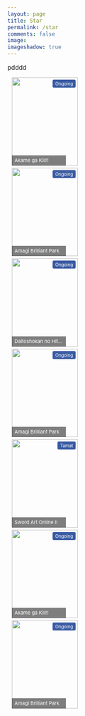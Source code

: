 ```yaml
---
layout: page
title: Star
permalink: /star
comments: false
image: 
imageshadow: true
---
```

<style>
#recomanim {
    margin: 1% 1% 0px;
}
.stat {
    position: absolute;
    z-index: 10;
    color: #FFF;
    padding: 3px 6px;
    font-size: 10px;
    border-radius: 3px;
    top: 5px;
    right: 5px;
}
.recobox {
    margin-bottom: 20px;
    padding: 5px;
    background-image: linear-gradient(to bottom, #E8E8E8 0px, #F5F5F5 100%);
    background-repeat: repeat-x;
    border: 1px solid #DBDBDB;
    box-shadow: 0px 1px 3px rgba(0, 0, 0, 0.05) inset, 0px 1px 0px rgba(255, 255, 255, 0.1);
}
.anim {
    float: center;
    margin: 5px;
    border: none;
    position: relative;
    width: 149px;
    height: 198px;
    overflow: hidden;
}
.stat.ongo {
    background: none repeat scroll 0% 0% #3B5CA3;
}
.anim a {
    display: block;
    font-size: 0px;
}
.anim img {
    width: 100%;
    height: 100%;
}
.anim p {
    margin: 0px;
    font-size: 11px;
    background: none repeat scroll 0% 0% rgba(0, 0, 0, 0.5);
    color: #FFF;
    position: absolute;
    bottom: 0px;
    z-index: 200;
    padding: 4px 6px 5px;
    width: 110px;
    overflow: hidden;
    text-overflow: ellipsis;
    white-space: nowrap;
}
</style>
pdddd<br/>

<div id='recomanim'>
<div class='anim'>
<span class='stat ongo'>Ongoing</span>
<a href='#'>
<img src='https://3.bp.blogspot.com/-pgOYhL93t_8/XkvYBi_YbfI/AAAAAAAACSQ/S1NfBWCylm0CMcxDjfu1WxuJzy1-85PxACNcBGAsYHQ/s400-rw/oresuki.jpg' title='Akame ga Kill!!'/>
<p>Akame ga Kill!!</p>
</a>
</div>
<div class='anim'>
<span class='stat ongo'>Ongoing</span>
<a href='#'>
<img src='https://blogger.googleusercontent.com/img/a/AVvXsEg6zrqrCnJtamu09qsUz2UAFD_hz2788RGi93dthvB8S20DB_r8o74IE9SNWwDkn_FxjWAFwZzfR_h3k1EvDoB0Gonq__1SfWh9xl2jZ02QD0HitmN8DZHVsidXp1D4YAC0wYtcly60v5iAjxx_YweZlXR4nTSn_KVx3TU4f3NOE6coqhtYQpjvskEWiw=s400-rw' title='Amagi Brilliant Park'/>
<p>Amagi Brilliant Park</p>
</a>
</div>
<div class='anim'>
<span class='stat ongo'>Ongoing</span>
<a href='#'>
<img src='https://blogger.googleusercontent.com/img/a/AVvXsEi5xt8lpdZClyDzvQTvobJjHYIy29YMsYfz3u6-09uRGrptu9nsIeeDBoHikuESGUUOjyLlPOBif2UZZ8yWLxObC1urIdqYw3_Yre4_vzFEBNjzbZodU5DBCTlnGo25azC3zDoE2HoVyT3Hel8f5eaPZQhbMCCn6BTdPTBBY8B2krrZjcQTephi11j-wA=s400-rw' title='Daitoshokan no Hitsujikai'/>
<p>Daitoshokan no Hitsujikai</p>
</a>
</div>
<div class='anim'>
<span class='stat ongo'>Ongoing</span>
<a href='#'>
<img src='https://blogger.googleusercontent.com/img/a/AVvXsEg6zrqrCnJtamu09qsUz2UAFD_hz2788RGi93dthvB8S20DB_r8o74IE9SNWwDkn_FxjWAFwZzfR_h3k1EvDoB0Gonq__1SfWh9xl2jZ02QD0HitmN8DZHVsidXp1D4YAC0wYtcly60v5iAjxx_YweZlXR4nTSn_KVx3TU4f3NOE6coqhtYQpjvskEWiw=s400-rw' title='Amagi Brilliant Park'/>
<p>Amagi Brilliant Park</p>
</a>
</div>
<div class='anim'>
<span class='stat ongo'>Tamat</span>
<a href='#'>
<img src='https://blogger.googleusercontent.com/img/a/AVvXsEjzDo8LZSfoGAVq6NKsGa6VXC8SZUvtVheYhLi3U8tXD5aX_ANdTgi1yQpnF0CmvO-6JXGR7j22zgrHzFCEkvSIOLDwG78gAaBp0BUmyMSYWBDSOZ7ZngvvgLzS4N_e_hqp9Ar3NFPlayOjvM2VTel6wFQUMm-PEeOIl7i5zNtPs5fgQJt6GXIoKVkePA=s400-rw' title='Sword Art Online II'/>
<p>Sword Art Online II</p>
</a>
</div>
<div class='anim'>
<span class='stat ongo'>Ongoing</span>
<a href='#'>
<img src='https://3.bp.blogspot.com/-pgOYhL93t_8/XkvYBi_YbfI/AAAAAAAACSQ/S1NfBWCylm0CMcxDjfu1WxuJzy1-85PxACNcBGAsYHQ/s400-rw/oresuki.jpg' title='Akame ga Kill!!'/>
<p>Akame ga Kill!!</p>
</a>
</div>
<div class='anim'>
<span class='stat ongo'>Ongoing</span>
<a href='#'>
<img src='https://blogger.googleusercontent.com/img/a/AVvXsEg6zrqrCnJtamu09qsUz2UAFD_hz2788RGi93dthvB8S20DB_r8o74IE9SNWwDkn_FxjWAFwZzfR_h3k1EvDoB0Gonq__1SfWh9xl2jZ02QD0HitmN8DZHVsidXp1D4YAC0wYtcly60v5iAjxx_YweZlXR4nTSn_KVx3TU4f3NOE6coqhtYQpjvskEWiw=s400-rw' title='Amagi Brilliant Park'/>
<p>Amagi Brilliant Park</p>
</a>
</div>
</div>

<br />
